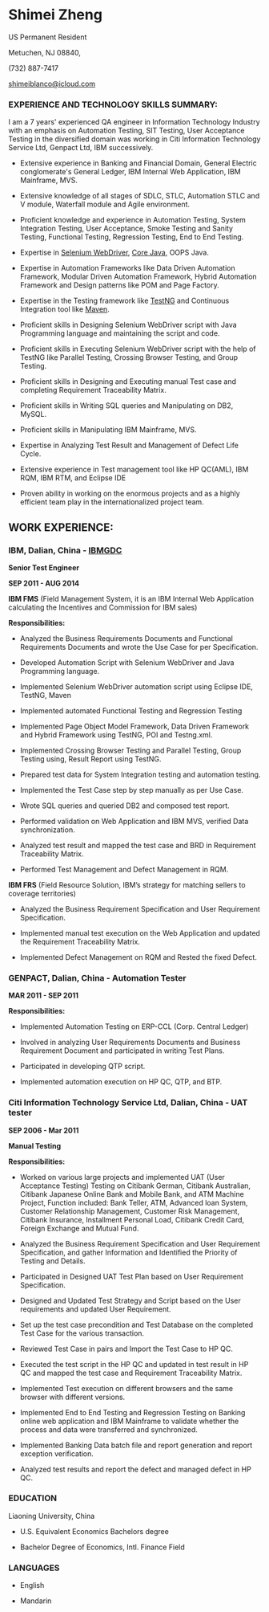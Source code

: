 # Shimei Zheng

US Permanent Resident

Metuchen, NJ 08840,

(732) 887-7417

shimeiblanco@icloud.com



### **EXPERIENCE AND TECHNOLOGY SKILLS SUMMARY:**

I am a 7 years' experienced QA engineer in Information Technology Industry with an emphasis on Automation Testing, SIT Testing, User Acceptance Testing in the diversified domain was working in Citi Information Technology Service Ltd, Genpact Ltd, IBM successively.

* Extensive experience in Banking and Financial Domain, General Electric conglomerate's General Ledger, IBM Internal Web Application, IBM Mainframe, MVS.

* Extensive knowledge of all stages of SDLC, STLC, Automation STLC and V module, Waterfall module and Agile environment.

* Proficient knowledge and experience in Automation Testing, System Integration Testing, User Acceptance, Smoke Testing and Sanity Testing, Functional Testing, Regression Testing, End to End Testing.

* Expertise in [Selenium WebDriver](https://www.seleniumhq.org), [Core Java](https://java.com/en/download/), OOPS Java.

* Expertise in Automation Frameworks like Data Driven Automation Framework, Modular Driven Automation Framework, Hybrid Automation Framework and Design patterns like POM and Page Factory.

* Expertise in the Testing framework like [TestNG](https://testng.org/doc/index.html) and Continuous Integration tool like [Maven](https://maven.apache.org).

* Proficient skills in Designing Selenium WebDriver script with Java Programming language and maintaining the script and code.

* Proficient skills in Executing Selenium WebDriver script with the help of TestNG like Parallel Testing, Crossing Browser Testing, and Group Testing.

* Proficient skills in Designing and Executing manual Test case and completing Requirement Traceability Matrix.

* Proficient skills in Writing SQL queries and Manipulating on DB2, MySQL.

* Proficient skills in Manipulating IBM Mainframe, MVS.

* Expertise in Analyzing Test Result and Management of Defect Life Cycle.

* Extensive experience in Test management tool like HP QC(AML), IBM RQM, IBM RTM, and Eclipse IDE

* Proven ability in working on the enormous projects and as a highly efficient team play in the internationalized project team.

## **WORK EXPERIENCE:**

### **IBM,  Dalian, China - [IBMGDC](http://www-31.ibm.com/solutions/cn/gdc_en/)**

**Senior Test Engineer**

**SEP 2011 - AUG 2014**

**IBM FMS** (Field Management System, it is an IBM Internal Web Application calculating the Incentives and Commission for IBM sales)

**Responsibilities:**

* Analyzed the Business Requirements Documents and Functional Requirements Documents and wrote the Use Case for per Specification.

* Developed Automation Script with Selenium WebDriver and Java Programming language.

* Implemented Selenium WebDriver automation script using Eclipse IDE, TestNG, Maven

* Implemented automated Functional Testing and Regression Testing

* Implemented Page Object Model Framework, Data Driven Framework and Hybrid Framework using TestNG, POI and Testng.xml.

* Implemented Crossing Browser Testing and Parallel Testing, Group Testing using, Result Report using TestNG.

* Prepared test data for System Integration testing and automation testing.
* Implemented the Test Case step by step manually as per Use Case.

* Wrote SQL queries and queried DB2 and composed test report.

* Performed validation on Web Application and IBM MVS, verified Data synchronization.

* Analyzed test result and mapped the test case and BRD in Requirement Traceability Matrix.

* Performed Test Management and Defect Management in RQM.

**IBM FRS** (Field Resource Solution, IBM’s strategy for matching sellers to coverage territories)

* Analyzed the Business Requirement Specification and User Requirement Specification.

* Implemented manual test execution on the Web Application and updated the Requirement Traceability Matrix.

* Implemented Defect Management on RQM and Rested the fixed Defect.

### **GENPACT, Dalian, China - Automation Tester**

**MAR 2011 - SEP 2011**

**Responsibilities:**

* Implemented Automation Testing on ERP-CCL (Corp. Central Ledger)

* Involved in analyzing User Requirements Documents and Business Requirement Document and participated in writing Test Plans.

* Participated in developing QTP script.

* Implemented automation execution on HP QC, QTP, and BTP.

### **Citi Information Technology Service Ltd, Dalian, China - UAT tester**

**SEP 2006 - Mar 2011**

**Manual Testing**

**Responsibilities:**

* Worked on various large projects and implemented UAT (User Acceptance Testing) Testing on Citibank German, Citibank Australian, Citibank Japanese Online Bank and Mobile Bank, and ATM Machine Project, Function included: Bank Teller, ATM, Advanced loan System, Customer Relationship Management, Customer Risk Management, Citibank Insurance, Installment Personal Load, Citibank Credit Card, Foreign Exchange and Mutual Fund.

* Analyzed the Business Requirement Specification and User Requirement Specification, and gather Information and Identified the Priority of Testing and Details.

* Participated in Designed UAT Test Plan based on User Requirement Specification.

* Designed and Updated Test Strategy and Script based on the User requirements and updated User Requirement.

* Set up the test case precondition and Test Database on the completed Test Case for the various transaction.

* Reviewed Test Case in pairs and Import the Test Case to HP QC.

* Executed the test script in the HP QC and updated in test result in HP QC and mapped the test case and Requirement Traceability Matrix.

* Implemented Test execution on different browsers and the same browser with different versions.

* Implemented End to End Testing and Regression Testing on Banking online web application and IBM Mainframe to validate whether the process and data were transferred and synchronized.

* Implemented Banking Data batch file and report generation and report exception verification.

* Analyzed test results and report the defect and managed defect in HP QC.

### **EDUCATION**

Liaoning University, China

* U.S. Equivalent Economics Bachelors degree

* Bachelor Degree of Economics, Intl. Finance Field

### **LANGUAGES**

* English

* Mandarin
